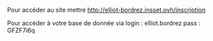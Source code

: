 Pour accéder au site mettre http://elliot-bordrez.insset.ovh/inscription

Pour accéder à votre base de donnée via
login : elliot.bordrez
pass : GFZF7i6q
